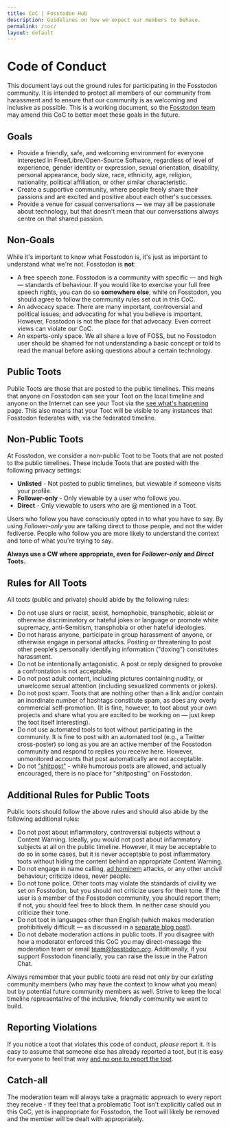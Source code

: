 ```yaml
---
title: CoC | Fosstodon Hub
description: Guidelines on how we expect our members to behave.
permalink: /coc/
layout: default
---
```

# Code of Conduct

This document lays out the ground rules for participating in the Fosstodon community. It is intended to protect all members of our community from harassment and to ensure that our community is as welcoming and inclusive as possible. This is a working document, so the [Fosstodon team](/team) may amend this CoC to better meet these goals in the future.

## Goals

* Provide a friendly, safe, and welcoming environment for everyone interested in Free/Libre/Open-Source Software, regardless of level of experience, gender identity or expression, sexual orientation, disability, personal appearance, body size, race, ethnicity, age, religion, nationality, political affiliation, or other similar characteristic.
* Create a supportive community, where people freely share their passions and are excited and positive about each other's successes.
* Provide a venue for casual conversations — we may all be passionate about technology, but that doesn't mean that our conversations always centre on that shared passion.

## Non-Goals

While it's important to know what Fosstodon is, it's just as important to understand what we're not. Fosstodon is **not**:

* A free speech zone. Fosstodon is a community with specific — and high — standards of behaviour. If you would like to exercise your full free speech rights, you can do so **somewhere else**; while on Fosstodon, you should agree to follow the community rules set out in this CoC.
* An advocacy space. There are many important, controversial and political issues; and advocating for what you believe is important. However, Fosstodon is not the place for that advocacy. Even correct views can violate our CoC.
* An experts-only space. We all share a love of FOSS, but no Fosstodon user should be shamed for not understanding a basic concept or told to read the manual before asking questions about a certain technology.

## Public Toots

Public Toots are those that are posted to the public timelines. This means that anyone on Fosstodon can see your Toot on the local timeline and anyone on the Internet can see your Toot via the [see what's happening](https://fosstodon.org/public) page. This also means that your Toot will be visible to any instances that Fosstodon federates with, via the federated timeline.

## Non-Public Toots

At Fosstodon, we consider a non-public Toot to be Toots that are not posted to the public timelines. These include Toots that are posted with the following privacy settings:

* **Unlisted** - Not posted to public timelines, but viewable if someone visits your profile.
* **Follower-only** - Only viewable by a user who follows you.
* **Direct** - Only viewable to users who are @ mentioned in a Toot.

Users who follow you have consciously opted in to what you have to say. By using *Follower-only* you are talking direct to those people, and not the wider fediverse. People who follow you are more likely to understand the context and tone of what you're trying to say.

**Always use a CW where appropriate, even for *Follower-only* and *Direct* Toots.**

## Rules for All Toots

All toots (public and private) should abide by the following rules:

* Do not use slurs or racist, sexist, homophobic, transphobic, ableist or otherwise discriminatory or hateful jokes or language or promote white supremacy, anti-Semitism, transphobia or other hateful ideologies.
* Do not harass anyone, participate in group harassment of anyone, or otherwise engage in personal attacks. Posting or threatening to post other people’s personally identifying information ("doxing") constitutes harassment.
* Do not be intentionally antagonistic. A post or reply designed to provoke a confrontation is not acceptable.
* Do not post adult content, including pictures containing nudity, or unwelcome sexual attention (including sexualized comments or jokes).
* Do not post spam. Toots that are nothing other than a link and/or contain an inordinate number of hashtags constitute spam, as does any overly commercial self-promotion. (It is fine, however, to toot about your own projects and share what you are excited to be working on — just keep the toot itself interesting).
* Do not use automated tools to toot without participating in the community. It is fine to post with an automated tool (e.g., a Twitter cross-poster) so long as you are an active member of the Fosstodon community and respond to replies you receive here. However, unmonitored accounts that post automatically are not acceptable.
* Do not ["shitpost"](https://en.wikipedia.org/wiki/Shitposting) - while humorous posts are allowed, and actually encouraged, there is no place for "shitposting" on Fosstodon.

## Additional Rules for Public Toots

Public toots should follow the above rules and should also abide by the following additional rules:

* Do not post about inflammatory, controversial subjects without a Content Warning. Ideally, you would not post about inflammatory subjects at all on the public timeline. However, it may be acceptable to do so in some cases, but it is never acceptable to post inflammatory toots without hiding the content behind an appropriate Content Warning.
* Do not engage in name calling, [ad hominem](https://www.urbandictionary.com/define.php?term=Ad%20hominem) attacks, or any other uncivil behaviour; criticize ideas, never people.
* Do not tone police. Other toots may violate the standards of civility we set on Fosstodon, but you should not criticize users for their tone. If the user is a member of the Fosstodon community, you should report them; if not, you should feel free to block them. In neither case should you criticize their tone.
* Do not toot in languages other than English (which makes moderation prohibitively difficult — as discussed in a [separate blog post](/why-fosstodon-is-english-only)).
* Do not debate moderation actions in public toots. If you disagree with how a moderator enforced this CoC you may direct-message the moderation team or email [team@fosstodon.org](mailto:team@fosstodon.org). Additionally, if you support Fosstodon financially, you can raise the issue in the Patron Chat.

Always remember that your public toots are read not only by our *existing* community members (who may have the context to know what you mean) but by potential future community members as well. Strive to keep the local timeline representative of the inclusive, friendly community we want to build.

## Reporting Violations

If you notice a toot that violates this code of conduct, *please* report it. It is easy to assume that someone else has already reported a toot, but it is easy for everyone to feel that way [and no one to report the toot](https://en.wikipedia.org/wiki/Bystander_effect).

## Catch-all

The moderation team will always take a pragmatic approach to every report they receive - if they feel that a problematic Toot isn't explicitly called out in this CoC, yet is inappropriate for Fosstodon, the Toot will likely be removed and the member will be dealt with appropriately.

